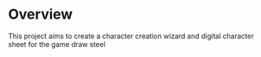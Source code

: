 # Overview
This project aims to create a character creation wizard and digital character sheet for the game draw steel
